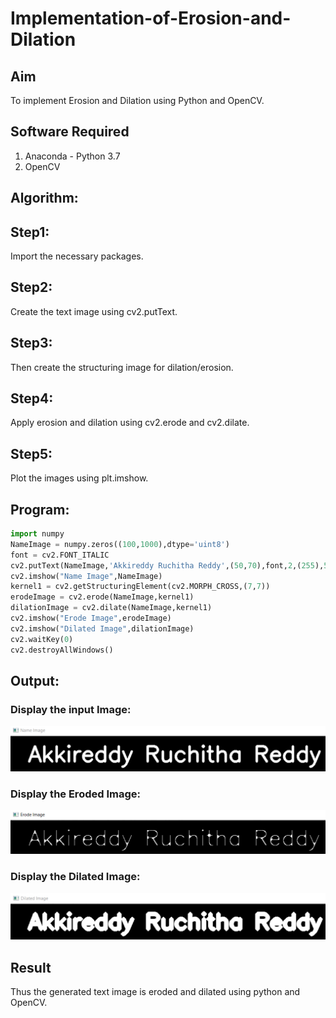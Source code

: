 # Implementation-of-Erosion-and-Dilation
## Aim
To implement Erosion and Dilation using Python and OpenCV.
## Software Required
1. Anaconda - Python 3.7
2. OpenCV
## Algorithm:
## Step1:
Import the necessary packages.

## Step2:
Create the text image using cv2.putText.

## Step3:
Then create the structuring image for dilation/erosion.

## Step4:
Apply erosion and dilation using cv2.erode and cv2.dilate.

## Step5:
Plot the images using plt.imshow.
 
## Program:

``` Python
import numpy
NameImage = numpy.zeros((100,1000),dtype='uint8')
font = cv2.FONT_ITALIC
cv2.putText(NameImage,'Akkireddy Ruchitha Reddy',(50,70),font,2,(255),5,cv2.LINE_4)
cv2.imshow("Name Image",NameImage)
kernel1 = cv2.getStructuringElement(cv2.MORPH_CROSS,(7,7))
erodeImage = cv2.erode(NameImage,kernel1)
dilationImage = cv2.dilate(NameImage,kernel1)
cv2.imshow("Erode Image",erodeImage)
cv2.imshow("Dilated Image",dilationImage)
cv2.waitKey(0)
cv2.destroyAllWindows()
```

## Output:
### Display the input Image:
![output](https://github.com/RuchithaReddy28/Implementation-of-Erosion-and-Dilation/blob/main/arr1.png?raw=true)

### Display the Eroded Image:
![output](https://github.com/RuchithaReddy28/Implementation-of-Erosion-and-Dilation/blob/main/arr3.png?raw=true)

### Display the Dilated Image:
![output](https://github.com/RuchithaReddy28/Implementation-of-Erosion-and-Dilation/blob/main/arr2.png?raw=true)

## Result
Thus the generated text image is eroded and dilated using python and OpenCV.
